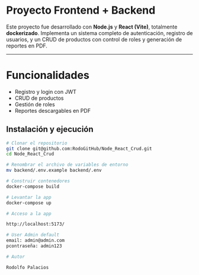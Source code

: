 # Proyecto Frontend + Backend

Este proyecto fue desarrollado con **Node.js** y **React (Vite)**, totalmente **dockerizado**. Implementa un sistema completo de autenticación, registro de usuarios, y un CRUD de productos con control de roles y generación de reportes en PDF.

---

# Funcionalidades

- Registro y login con JWT
- CRUD de productos
- Gestión de roles
- Reportes descargables en PDF


## Instalación y ejecución

```bash
# Clonar el repositorio
git clone git@github.com:RodoGitHub/Node_React_Crud.git
cd Node_React_Crud

# Renombrar el archivo de variables de entorno
mv backend/.env.example backend/.env

# Construir contenedores
docker-compose build

# Levantar la app
docker-compose up

# Acceso a la app

http://localhost:5173/

# User Admin default
email: admin@admin.com
pcontraseña: admin123

# Autor

Rodolfo Palacios